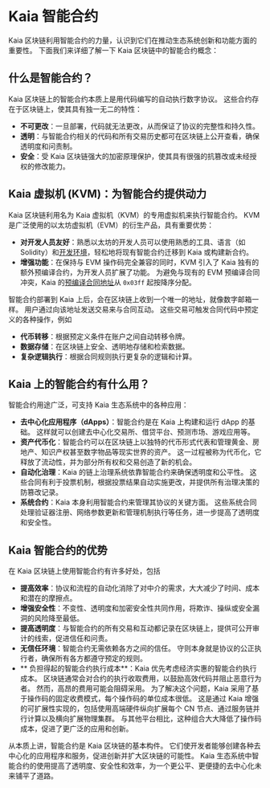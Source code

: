 # Kaia 智能合约

Kaia 区块链利用智能合约的力量，认识到它们在推动生态系统创新和功能方面的重要性。 下面我们来详细了解一下 Kaia 区块链中的智能合约概念：

## 什么是智能合约？ <a id="what-are-smart-contracts"></a>

Kaia 区块链上的智能合约本质上是用代码编写的自动执行数字协议。 这些合约存在于区块链上，使其具有独一无二的特性：

- **不可更改**：一旦部署，代码就无法更改，从而保证了协议的完整性和持久性。
- **透明**：与智能合约相关的代码和所有交易历史都可在区块链上公开查看，确保透明度和问责制。
- **安全**：受 Kaia 区块链强大的加密原理保护，使其具有很强的抗篡改或未经授权的修改能力。

## Kaia 虚拟机 (KVM)：为智能合约提供动力<a id="kaia-virtual-machine-powering-smart-contracts"></a>

Kaia 区块链利用名为 Kaia 虚拟机（KVM）的专用虚拟机来执行智能合约。 KVM 是广泛使用的以太坊虚拟机（EVM）的衍生产品，具有重要优势：

- **对开发人员友好**：熟悉以太坊的开发人员可以使用熟悉的工具、语言（如 Solidity）和[开发环境](../../build/smart-contracts/ide-and-tools/ide-and-tools.md)，轻松地将现有智能合约迁移到 Kaia 或构建新合约。
- **增强功能**：在保持与 EVM 操作码完全兼容的同时，KVM 引入了 Kaia 独有的额外预编译合约，为开发人员扩展了功能。 为避免与现有的 EVM 预编译合同冲突，Kaia 的[预编译合同地址](precompiled-contracts.md)从 `0x03ff` 起按降序分配。

智能合约部署到 Kaia 上后，会在区块链上收到一个唯一的地址，就像数字邮箱一样。 用户通过向该地址发送交易来与合同互动。 这些交易可触发合同代码中预定义的各种操作，例如

- **代币转移**：根据预定义条件在账户之间自动转移令牌。
- **数据存储**：在区块链上安全、透明地存储和检索数据。
- **复杂逻辑执行**：根据合同规则执行更复杂的逻辑和计算。

## Kaia 上的智能合约有什么用？ <a id="what-are-smart-contracts-used-for-on-kaia"></a>

智能合约用途广泛，可支持 Kaia 生态系统中的各种应用：

- **去中心化应用程序（dApps）**：智能合约是在 Kaia 上构建和运行 dApp 的基础。 这样就可以创建去中心化交易所、借贷平台、预测市场、游戏应用等。
- **资产代币化**：智能合约可以在区块链上以独特的代币形式代表和管理黄金、房地产、知识产权甚至数字物品等现实世界的资产。 这一过程被称为代币化，它释放了流动性，并为部分所有权和交易创造了新的机会。
- **自动化治理**：Kaia 的链上治理系统依靠智能合约来确保透明度和公平性。 这些合同有利于投票机制，根据投票结果自动实施更改，并提供所有治理决策的防篡改记录。
- **系统合约**：Kaia 本身利用智能合约来管理其协议的关键方面。 这些系统合同处理验证器注册、网络参数更新和管理机制执行等任务，进一步提高了透明度和安全性。

## Kaia 智能合约的优势<a id="benefits-of-smart-contracts-on-kaia"></a>

在 Kaia 区块链上使用智能合约有许多好处，包括

- **提高效率**：协议和流程的自动化消除了对中介的需求，大大减少了时间、成本和潜在的摩擦点。
- **增强安全性**：不变性、透明度和加密安全性共同作用，将欺诈、操纵或安全漏洞的风险降至最低。
- **提高透明度**：与智能合约的所有交易和互动都记录在区块链上，提供可公开审计的线索，促进信任和问责。
- **无信任环境**：智能合约无需依赖各方之间的信任。 守则本身就是协议的公正执行者，确保所有各方都遵守预定的规则。
- \*\* 负担得起的智能合约执行成本\*\*：Kaia 优先考虑经济实惠的智能合约执行成本。  区块链通常会对合约的执行收取费用，以鼓励高效代码并阻止恶意行为者。  然而，高昂的费用可能会阻碍采用。 为了解决这个问题，Kaia 采用了基于操作码的固定收费模式，每个操作码的单位成本很低。 这是通过 Kaia 增强的可扩展性实现的，包括使用高端硬件纵向扩展每个 CN 节点、通过服务链并行计算以及横向扩展物理集群。 与其他平台相比，这种组合大大降低了操作码成本，促进了更广泛的应用和创新。

从本质上讲，智能合约是 Kaia 区块链的基本构件。 它们使开发者能够创建各种去中心化的应用程序和服务，促进创新并扩大区块链的可能性。 Kaia 生态系统中智能合约的使用提高了透明度、安全性和效率，为一个更公平、更便捷的去中心化未来铺平了道路。
